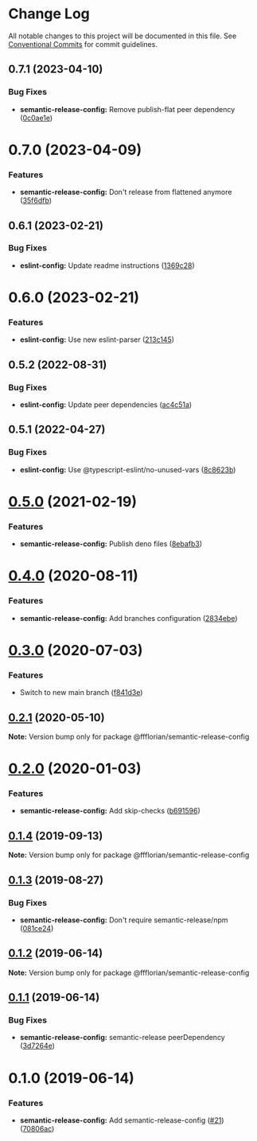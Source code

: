 # Change Log

All notable changes to this project will be documented in this file.
See [Conventional Commits](https://conventionalcommits.org) for commit guidelines.

## 0.7.1 (2023-04-10)


### Bug Fixes

* **semantic-release-config:** Remove publish-flat peer dependency ([0c0ae1e](https://github.com/ffflorian/config/commit/0c0ae1eca00c7572e4aade89b79bb4ba0024c38d))





# 0.7.0 (2023-04-09)


### Features

* **semantic-release-config:** Don't release from flattened anymore ([35f6dfb](https://github.com/ffflorian/config/commit/35f6dfba7b2bf8d3d18888845dbfe9dafa280a96))





## 0.6.1 (2023-02-21)


### Bug Fixes

* **eslint-config:** Update readme instructions ([1369c28](https://github.com/ffflorian/config/commit/1369c28e4e33cc610a1214961359e75b46032f5b))





# 0.6.0 (2023-02-21)


### Features

* **eslint-config:** Use new eslint-parser ([213c145](https://github.com/ffflorian/config/commit/213c145b32b3221d8dd3082c860c1f21f4fa0e29))





## 0.5.2 (2022-08-31)


### Bug Fixes

* **eslint-config:** Update peer dependencies ([ac4c51a](https://github.com/ffflorian/config/commit/ac4c51af63520d087d03c7d2abd2128ee415b726))





## 0.5.1 (2022-04-27)


### Bug Fixes

* **eslint-config:** Use @typescript-eslint/no-unused-vars ([8c8623b](https://github.com/ffflorian/config/tree/main/packages/semantic-release-config/commit/8c8623b724999980c6519d38db2f355240de4260))





# [0.5.0](https://github.com/ffflorian/config/tree/main/packages/semantic-release-config/compare/@ffflorian/semantic-release-config@0.4.0...@ffflorian/semantic-release-config@0.5.0) (2021-02-19)


### Features

* **semantic-release-config:** Publish deno files ([8ebafb3](https://github.com/ffflorian/config/tree/main/packages/semantic-release-config/commit/8ebafb3616242165a2d59c0d91f110ffa464ccad))





# [0.4.0](https://github.com/ffflorian/config/tree/main/packages/semantic-release-config/compare/@ffflorian/semantic-release-config@0.3.0...@ffflorian/semantic-release-config@0.4.0) (2020-08-11)


### Features

* **semantic-release-config:** Add branches configuration ([2834ebe](https://github.com/ffflorian/config/tree/main/packages/semantic-release-config/commit/2834ebe71a902b663b4b9a1cc51c59807a84601c))





# [0.3.0](https://github.com/ffflorian/config/tree/main/packages/semantic-release-config/compare/@ffflorian/semantic-release-config@0.2.1...@ffflorian/semantic-release-config@0.3.0) (2020-07-03)


### Features

* Switch to new main branch ([f841d3e](https://github.com/ffflorian/config/tree/main/packages/semantic-release-config/commit/f841d3e))





## [0.2.1](https://github.com/ffflorian/config/tree/main/packages/semantic-release-config/compare/@ffflorian/semantic-release-config@0.2.0...@ffflorian/semantic-release-config@0.2.1) (2020-05-10)

**Note:** Version bump only for package @ffflorian/semantic-release-config





# [0.2.0](https://github.com/ffflorian/config/tree/main/packages/semantic-release-config/compare/@ffflorian/semantic-release-config@0.1.4...@ffflorian/semantic-release-config@0.2.0) (2020-01-03)


### Features

* **semantic-release-config:** Add skip-checks ([b691596](https://github.com/ffflorian/config/tree/main/packages/semantic-release-config/commit/b691596))





## [0.1.4](https://github.com/ffflorian/config/tree/main/packages/semantic-release-config/compare/@ffflorian/semantic-release-config@0.1.3...@ffflorian/semantic-release-config@0.1.4) (2019-09-13)

**Note:** Version bump only for package @ffflorian/semantic-release-config





## [0.1.3](https://github.com/ffflorian/config/tree/main/packages/semantic-release-config/compare/@ffflorian/semantic-release-config@0.1.2...@ffflorian/semantic-release-config@0.1.3) (2019-08-27)


### Bug Fixes

* **semantic-release-config:** Don't require semantic-release/npm ([081ce24](https://github.com/ffflorian/config/tree/main/packages/semantic-release-config/commit/081ce24))





## [0.1.2](https://github.com/ffflorian/config/tree/main/packages/semantic-release-config/compare/@ffflorian/semantic-release-config@0.1.1...@ffflorian/semantic-release-config@0.1.2) (2019-06-14)

**Note:** Version bump only for package @ffflorian/semantic-release-config





## [0.1.1](https://github.com/ffflorian/config/tree/main/packages/semantic-release-config/compare/@ffflorian/semantic-release-config@0.1.0...@ffflorian/semantic-release-config@0.1.1) (2019-06-14)


### Bug Fixes

* **semantic-release-config:** semantic-release peerDependency ([3d7264e](https://github.com/ffflorian/config/tree/main/packages/semantic-release-config/commit/3d7264e))





# 0.1.0 (2019-06-14)


### Features

* **semantic-release-config:** Add semantic-release-config ([#21](https://github.com/ffflorian/config/tree/main/packages/semantic-release-config/issues/21)) ([70806ac](https://github.com/ffflorian/config/tree/main/packages/semantic-release-config/commit/70806ac))
